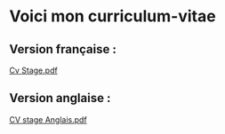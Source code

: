 # Voici mon curriculum-vitae

## Version française :
[Cv Stage.pdf](https://github.com/Timothe12/Curriculum-Vitae/files/13907638/Cv.Stage.pdf)

## Version anglaise :
[CV stage Anglais.pdf](https://github.com/Timothe12/Curriculum-Vitae/files/13907644/CV.stage.Anglais.pdf)
